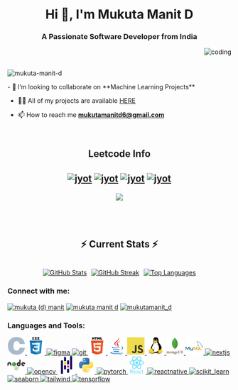 <h1 align="center">Hi 👋, I'm Mukuta Manit D</h1>
<h3 align="center">A Passionate Software Developer from India</h3>
<img align = "right" alt = "coding"  src = "https://user-images.githubusercontent.com/74038190/213910845-af37a709-8995-40d6-be59-724526e3c3d7.gif"><br><br>
<p align="left"> <img src="https://komarev.com/ghpvc/?username=mukuta-manit-d&label=Profile%20views&color=0e75b6&style=flat" alt="mukuta-manit-d" /> </p>

<p align="left">
- 👯 I’m looking to collaborate on **Machine Learning Projects**

- 👨‍💻 All of my projects are available [HERE](https://github.com/Mukuta-Manit-D?tab=repositories)

- 📫 How to reach me **mukutamanitd6@gmail.com**

<br/>
<h2 align="center">Leetcode Info<h2>  
<p align="center">
  <a href="https://leetcode.com/u/MukutaManit_D/" target="_blank"><img align="center" src="https://leetcode.com/static/images/badges/2024/gif/2024-02.gif" alt="jyot" height="200" width="200" /></a>
  <a href="https://leetcode.com/u/MukutaManit_D/" target="_blank"><img align="center" src="https://leetcode.com/static/images/badges/2024/gif/2024-03.gif" alt="jyot" height="200" width="200" /></a>
  <a href="https://leetcode.com/u/MukutaManit_D/" target="_blank"><img align="center" src="https://assets.leetcode.com/static_assets/marketing/2024-200.gif" alt="jyot" height="200" width="200" /></a>
  <a href="https://leetcode.com/u/MukutaManit_D/" target="_blank"><img align="center" src="https://assets.leetcode.com/static_assets/marketing/2024-100.gif" alt="jyot" height="200" width="200" /></a>
</p>

<p align="center">
  
  <img  align=top flex-grow=1 src="https://leetcard.jacoblin.cool/MukutaManit_D?theme=dark&font=Nunito&ext=heatmap" />  
</p>

<br/>
<h2 align="center">⚡ Current Stats ⚡</h2>
<br>
<div align="center" style="display: flex; flex-direction: row; justify-content: center; gap: 10px; flex-wrap: wrap;">
  <a href="https://gh-stats-gen.vercel.app/">
    <img src="https://github-readme-stats.vercel.app/api?username=Mukuta-Manit-D&theme=blueberry&show_icons=true&hide_border=true&count_private=true" alt="GitHub Stats" style="height: 300px; width: 300px;" />
  </a>
  <a href="https://gh-stats-gen.vercel.app/">
    <img src="https://github-readme-streak-stats.herokuapp.com/?user=Mukuta-Manit-D&theme=blueberry&hide_border=true" alt="GitHub Streak" style="height: 300px; width: 300px;" />
  </a>
  <a href="https://gh-stats-gen.vercel.app/">
    <img src="https://github-readme-stats.vercel.app/api/top-langs/?username=Mukuta-Manit-D&theme=blueberry&show_icons=true&hide_border=true&layout=compact" alt="Top Languages" style="height: 300px; width: 300px;" />
  </a>
</div>
<h3 align="left">Connect with me:</h3>
<p align="left">
<a href="https://linkedin.com/in/mukuta (d) manit" target="blank"><img align="center" src="https://raw.githubusercontent.com/rahuldkjain/github-profile-readme-generator/master/src/images/icons/Social/linked-in-alt.svg" alt="mukuta (d) manit" height="30" width="40" /></a>
<a href="https://stackoverflow.com/users/mukuta manit d" target="blank"><img align="center" src="https://raw.githubusercontent.com/rahuldkjain/github-profile-readme-generator/master/src/images/icons/Social/stack-overflow.svg" alt="mukuta manit d" height="30" width="40" /></a>
<a href="https://www.leetcode.com/mukutamanit_d" target="blank"><img align="center" src="https://raw.githubusercontent.com/rahuldkjain/github-profile-readme-generator/master/src/images/icons/Social/leet-code.svg" alt="mukutamanit_d" height="30" width="40" /></a>
</p>

<h3 align="left">Languages and Tools:</h3>
<p align="left"> <a href="https://www.cprogramming.com/" target="_blank" rel="noreferrer"> <img src="https://raw.githubusercontent.com/devicons/devicon/master/icons/c/c-original.svg" alt="c" width="40" height="40"/> <nbsp><nbsp><nbsp><nbsp></a> <a href="https://www.w3schools.com/css/" target="_blank" rel="noreferrer"> <img src="https://raw.githubusercontent.com/devicons/devicon/master/icons/css3/css3-original-wordmark.svg" alt="css3" width="40" height="40"/> <nbsp><nbsp><nbsp><nbsp></a> <a href="https://www.figma.com/" target="_blank" rel="noreferrer"> <img src="https://www.vectorlogo.zone/logos/figma/figma-icon.svg" alt="figma" width="40" height="40"/><nbsp><nbsp><nbsp><nbsp> </a>  <a href="https://git-scm.com/" target="_blank" rel="noreferrer"> <img src="https://www.vectorlogo.zone/logos/git-scm/git-scm-icon.svg" alt="git" width="40" height="40"/> <nbsp><nbsp><nbsp><nbsp></a> <a href="https://www.w3.org/html/" target="_blank" rel="noreferrer"> <img src="https://raw.githubusercontent.com/devicons/devicon/master/icons/html5/html5-original-wordmark.svg" alt="html5" width="40" height="40"/><nbsp><nbsp><nbsp><nbsp> </a> <a href="https://www.java.com" target="_blank" rel="noreferrer"> <img src="https://raw.githubusercontent.com/devicons/devicon/master/icons/java/java-original.svg" alt="java" width="40" height="40"/> <nbsp><nbsp><nbsp><nbsp></a> <a href="https://developer.mozilla.org/en-US/docs/Web/JavaScript" target="_blank" rel="noreferrer"> <img src="https://raw.githubusercontent.com/devicons/devicon/master/icons/javascript/javascript-original.svg" alt="javascript" width="40" height="40"/><nbsp><nbsp><nbsp><nbsp> </a> <a href="https://www.linux.org/" target="_blank" rel="noreferrer"> <img src="https://raw.githubusercontent.com/devicons/devicon/master/icons/linux/linux-original.svg" alt="linux" width="40" height="40"/> <nbsp><nbsp><nbsp><nbsp></a> <a href="https://www.mongodb.com/" target="_blank" rel="noreferrer"> <img src="https://raw.githubusercontent.com/devicons/devicon/master/icons/mongodb/mongodb-original-wordmark.svg" alt="mongodb" width="40" height="40"/> <nbsp><nbsp><nbsp><nbsp></a> <a href="https://www.mysql.com/" target="_blank" rel="noreferrer"> <img src="https://raw.githubusercontent.com/devicons/devicon/master/icons/mysql/mysql-original-wordmark.svg" alt="mysql" width="40" height="40"/> </a> <nbsp><nbsp><nbsp><nbsp><a href="https://nextjs.org/" target="_blank" rel="noreferrer"> <img src="https://cdn.worldvectorlogo.com/logos/nextjs-2.svg" alt="nextjs" width="40" height="40"/> <nbsp><nbsp><nbsp><nbsp></a> <a href="https://nodejs.org" target="_blank" rel="noreferrer"> <img src="https://raw.githubusercontent.com/devicons/devicon/master/icons/nodejs/nodejs-original-wordmark.svg" alt="nodejs" width="40" height="40"/> <nbsp><nbsp><nbsp><nbsp></a> <a href="https://opencv.org/" target="_blank" rel="noreferrer"> <img src="https://www.vectorlogo.zone/logos/opencv/opencv-icon.svg" alt="opencv" width="40" height="40"/> </a> <a href="https://pandas.pydata.org/" target="_blank" rel="noreferrer"> <img src="https://raw.githubusercontent.com/devicons/devicon/2ae2a900d2f041da66e950e4d48052658d850630/icons/pandas/pandas-original.svg" alt="pandas" width="40" height="40"/> <nbsp><nbsp><nbsp><nbsp></a> <a href="https://www.python.org" target="_blank" rel="noreferrer"> <img src="https://raw.githubusercontent.com/devicons/devicon/master/icons/python/python-original.svg" alt="python" width="40" height="40"/> <nbsp><nbsp><nbsp><nbsp></a> <a href="https://pytorch.org/" target="_blank" rel="noreferrer"> <img src="https://www.vectorlogo.zone/logos/pytorch/pytorch-icon.svg" alt="pytorch" width="40" height="40"/><nbsp><nbsp><nbsp><nbsp> </a> <a href="https://reactjs.org/" target="_blank" rel="noreferrer"> <img src="https://raw.githubusercontent.com/devicons/devicon/master/icons/react/react-original-wordmark.svg" alt="react" width="40" height="40"/><nbsp><nbsp><nbsp><nbsp> </a> <a href="https://reactnative.dev/" target="_blank" rel="noreferrer"> <img src="https://reactnative.dev/img/header_logo.svg" alt="reactnative" width="40" height="40"/><nbsp><nbsp><nbsp><nbsp> </a> <a href="https://scikit-learn.org/" target="_blank" rel="noreferrer"> <img src="https://upload.wikimedia.org/wikipedia/commons/0/05/Scikit_learn_logo_small.svg" alt="scikit_learn" width="40" height="40"/><nbsp><nbsp><nbsp><nbsp> </a> <a href="https://seaborn.pydata.org/" target="_blank" rel="noreferrer"> <img src="https://seaborn.pydata.org/_images/logo-mark-lightbg.svg" alt="seaborn" width="40" height="40"/> </a> <a href="https://tailwindcss.com/" target="_blank" rel="noreferrer"> <img src="https://www.vectorlogo.zone/logos/tailwindcss/tailwindcss-icon.svg" alt="tailwind" width="40" height="40"/><nbsp><nbsp><nbsp><nbsp> </a> <a href="https://www.tensorflow.org" target="_blank" rel="noreferrer"> <img src="https://www.vectorlogo.zone/logos/tensorflow/tensorflow-icon.svg" alt="tensorflow" width="40" height="40"/> <nbsp><nbsp><nbsp><nbsp></a>   </p>
